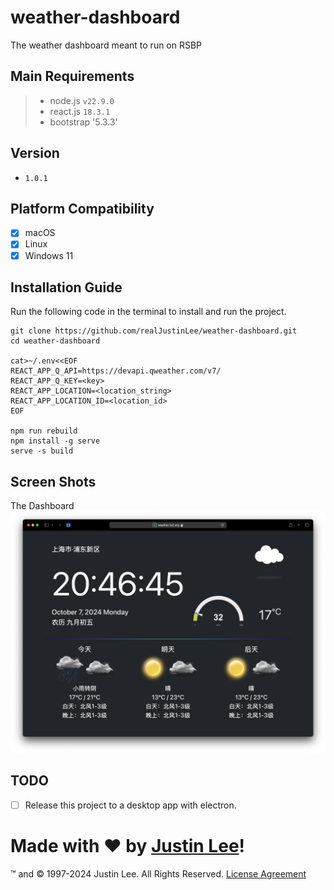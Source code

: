 # weather-dashboard

The weather dashboard meant to run on RSBP

## Main Requirements

> - node.js `v22.9.0`
> - react.js `18.3.1`
> - bootstrap '5.3.3'

## Version

- `1.0.1`

## Platform Compatibility

- [x] macOS
- [x] Linux
- [x] Windows 11

## Installation Guide

Run the following code in the terminal to install and run the project.

```shell
git clone https://github.com/realJustinLee/weather-dashboard.git
cd weather-dashboard

cat>~/.env<<EOF
REACT_APP_Q_API=https://devapi.qweather.com/v7/
REACT_APP_Q_KEY=<key>
REACT_APP_LOCATION=<location_string>
REACT_APP_LOCATION_ID=<location_id>
EOF

npm run rebuild
npm install -g serve
serve -s build
```

## Screen Shots

The Dashboard
![The Dashboard](./screenshots/index.png)

## TODO

- [ ] Release this project to a desktop app with electron.

# Made with ❤ by [Justin Lee](https://github.com/realJustinLee)!

™ and © 1997-2024 Justin Lee. All Rights Reserved. [License Agreement](./LICENSE)

